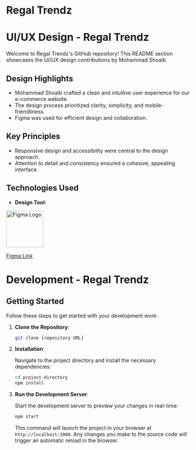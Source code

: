 # Regal Trendz

# UI/UX Design - Regal Trendz 

Welcome to Regal Trendz's GitHub repository! 
This README  section showcases the UI/UX design contributions by Mohammad Shoaib

## Design Highlights

-  Mohammad Shoaib crafted a clean and intuitive user experience for our e-commerce website.
- The design process prioritized clarity, simplicity, and mobile-friendliness.
- Figma was used for efficient design and collaboration.

## Key Principles

- Responsive design and accessibility were central to the design approach.
- Attention to detail and consistency ensured a cohesive, appealing interface.

## Technologies Used

- **Design Tool:**
<img src="https://github.com/Shoaibxaif/regal_trendz/assets/91245904/ce827850-df9d-4347-85bd-77ac65f630ca" alt="Figma Logo" width="100">


[Figma Link](https://www.figma.com/file/sVfL4oE4ZOogNXNBz04WLb/Kayra?type=design&node-id=11%3A3161&mode=design&t=LZwJecuECuzhmhVr-1)


# Development - Regal Trendz 

## Getting Started

Follow these steps to get started with your development work:

1. **Clone the Repository**:

   ```bash
   git clone [repository URL]
   ```

2. **Installation**:

   Navigate to the project directory and install the necessary dependencies:

   ```bash
   cd project-directory
   npm install
   ```

3. **Run the Development Server**:

   Start the development server to preview your changes in real-time:

   ```bash
   npm start
   ```

   This command will launch the project in your browser at `http://localhost:3000`. Any changes you make to the source code will trigger an automatic reload in the browser.



